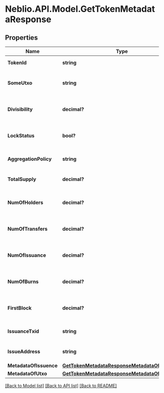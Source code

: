 # Neblio.API.Model.GetTokenMetadataResponse
## Properties

Name | Type | Description | Notes
------------ | ------------- | ------------- | -------------
**TokenId** | **string** | ID of the token | [optional] 
**SomeUtxo** | **string** | Example UTXO containing this token. | [optional] 
**Divisibility** | **decimal?** | Decimal places the token is divisible to | [optional] 
**LockStatus** | **bool?** | Whether issuance of more tokens is locked | [optional] 
**AggregationPolicy** | **string** | Whether the tokens are aggregatable | [optional] 
**TotalSupply** | **decimal?** | Total number of tokens in supply | [optional] 
**NumOfHolders** | **decimal?** | Total number of addresses this token is held at | [optional] 
**NumOfTransfers** | **decimal?** | Total number of transactions of this token | [optional] 
**NumOfIssuance** | **decimal?** | Total number of times this token has been issued | [optional] 
**NumOfBurns** | **decimal?** | Number of times tokens have been burned | [optional] 
**FirstBlock** | **decimal?** | Block number token was issued in | [optional] 
**IssuanceTxid** | **string** | TXID the token was issued with | [optional] 
**IssueAddress** | **string** | Address that issued the tokens | [optional] 
**MetadataOfIssuence** | [**GetTokenMetadataResponseMetadataOfIssuence**](GetTokenMetadataResponseMetadataOfIssuence.md) |  | [optional] 
**MetadataOfUtxo** | [**GetTokenMetadataResponseMetadataOfIssuence**](GetTokenMetadataResponseMetadataOfIssuence.md) |  | [optional] 

[[Back to Model list]](../README.md#documentation-for-models) [[Back to API list]](../README.md#documentation-for-api-endpoints) [[Back to README]](../README.md)

